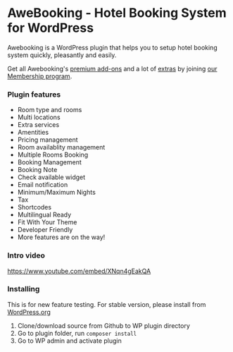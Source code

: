 # AweBooking - Hotel Booking System for WordPress

Awebooking is a WordPress plugin that helps you to setup hotel booking system quickly, pleasantly and easily.

Get all Awebooking's [premium add-ons](https://awethemes.com/awebooking) and a lot of [extras](https://awethemes.com/themes) by joining [our Membership program](https://awethemes.com/join).

### Plugin features

* Room type and rooms
* Multi locations
* Extra services
* Amentities
* Pricing management
* Room availablity management
* Multiple Rooms Booking
* Booking Management
* Booking Note
* Check available widget
* Email notification
* Minimum/Maximum Nights
* Tax
* Shortcodes
* Multilingual Ready
* Fit With Your Theme
* Developer Friendly
* More features are on the way!

### Intro video

https://www.youtube.com/embed/XNqn4gEakQA

### Installing

This is for new feature testing. For stable version, please install from [WordPress.org](https://wordpress.org/plugins/awebooking/)

1. Clone/download source from Github to WP plugin directory
2. Go to plugin folder, run `composer install`
3. Go to WP admin and activate plugin